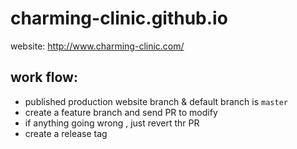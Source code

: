 charming-clinic.github.io
=========================

website: http://www.charming-clinic.com/

work flow:
----------
  * published production website branch & default branch is `master`
  * create a feature branch and send PR to modify
  * if anything going wrong , just revert thr PR
  * create a release tag

